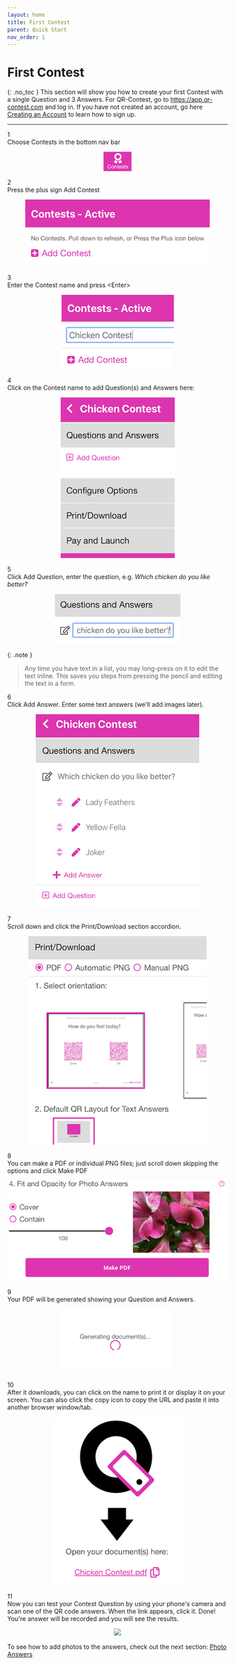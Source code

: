 ```yaml
---
layout: home
title: First Contest
parent: Quick Start
nav_order: 1
---
```


# First Contest
{: .no_toc }
This section will show you how to create your first Contest with a single Question and 3 Answers.
For QR-Contest, go to <a href="https://app.qr-contest.com" target="_blank">https://app.qr-contest.com</a> and log in.  If you have not created an account, go here [Creating an Account](../account) to learn how to sign up.

---

<div class="step-and-title">
<div class="step-number">1</div><div class="step-title">Choose Contests in the bottom nav bar</div>
</div>

   <p align="center" class="screen-shot">
   <img class="image-border" alt="Contests tab" src="../../assets/images/tab_contests.png">
   </p>

<div class="step-and-title">
<div class="step-number">2</div><div class="step-title">Press the plus sign <span class="inline-icon"><i class="fa-solid fa-square-plus"></i></span> Add Contest</div>
</div>

   <p align="center" class="screen-shot">
     <img class="image-border" alt="Add contest" src="../../assets/images/add_contest.png">
   </p>
<div class="step-and-title">
<div class="step-number">3</div><div class="step-title">Enter the Contest name and press &lt;Enter&gt;</div>
</div>

   <p align="center" class="screen-shot">
     <img class="image-border" alt="Contest name" src="../../assets/images/chicken_contest.png">
   </p>
<div class="step-and-title">
<div class="step-number">4</div><div class="step-title">Click on the Contest name to add Question(s) and Answers here:</div>
</div>

   <p align="center" class="screen-shot">
     <img class="image-border" alt="Add question" src="../../assets/images/add_question.png">
   </p>
<div class="step-and-title">
<div class="step-number">5</div><div class="step-title">Click Add Question, enter the question, e.g. <i>Which chicken do you like better?</i></div>
</div>

   <p align="center" class="screen-shot">
   <img class="image-border" alt="Enter question" src="../../assets/images/chicken_question.png">
   </p>

{: .note }
> Any time you have text in a list, you may long-press on it to edit the text inline.  This saves you steps from pressing the pencil and editing the text in a form.

<div class="step-and-title">
<div class="step-number">6</div><div class="step-title">Click Add Answer.  Enter some text answers (we'll add images later).</div>
</div>

   <p align="center" class="screen-shot">
   <img class="image-border" alt="Add answers" src="../../assets/images/chicken_answers.png">
   </p>
<div class="step-and-title">
<div class="step-number">7</div><div class="step-title">Scroll down and click the Print/Download section accordion.</div>
</div>

   <p align="center" class="screen-shot">
   <img class="image-border" alt="Print/Download" src="../../assets/images/chicken_printdl.png">
   </p>
<div class="step-and-title">
<div class="step-number">8</div><div class="step-title">You can make a PDF or individual PNG files; just scroll down skipping the options and click <span class="inline-button">Make PDF</span></div>
</div>

   <p align="center" class="screen-shot">
   <img class="image-border" alt="Make PDF" src="../../assets/images/chicken_makepdf.png">
   </p>
<div class="step-and-title">
<div class="step-number">9</div><div class="step-title">Your PDF will be generated showing your Question and Answers.</div>
</div>

   <p align="center" class="screen-shot">
   <img class="image-border" alt="Download progress" src="../../assets/images/chicken_dlprogress.png">
   </p>
<div class="step-and-title">
<div class="step-number" style="width: 64px;">10</div><div class="step-title">After it downloads, you can click on the name to print it or display it on your screen.  You can also click the copy icon <span class="inline-icon"><i class="fa-regular fa-clone"></i></span> to copy the URL and paste it into another browser window/tab.</div>
</div>

   <p align="center" class="screen-shot">
   <img class="image-border" alt="Contest name" src="../../assets/images/chicken_dlfinished.png">
   </p>
<div class="step-and-title">
<div class="step-number" style="width: 64px;">11</div><div class="step-title">Now you can test your Contest Question by using your phone's camera and scan one of the QR code answers.  When the link appears, click it.  Done!  You're answer will be recorded and you will see the results.</div>
</div>

<p align="center" class="screen-shot">
<img width="80%" src="../../../assets/images/chicken_pdf.png">
</p>

To see how to add photos to the answers, check out the next section: [Photo Answers](imageanswers)